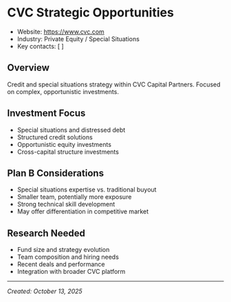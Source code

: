# CVC Strategic Opportunities

- Website: https://www.cvc.com
- Industry: Private Equity / Special Situations
- Key contacts: [ ]

## Overview
Credit and special situations strategy within CVC Capital Partners. Focused on complex, opportunistic investments.

## Investment Focus
- Special situations and distressed debt
- Structured credit solutions
- Opportunistic equity investments
- Cross-capital structure investments

## Plan B Considerations
- Special situations expertise vs. traditional buyout
- Smaller team, potentially more exposure
- Strong technical skill development
- May offer differentiation in competitive market

## Research Needed
- Fund size and strategy evolution
- Team composition and hiring needs
- Recent deals and performance
- Integration with broader CVC platform

---
*Created: October 13, 2025*
